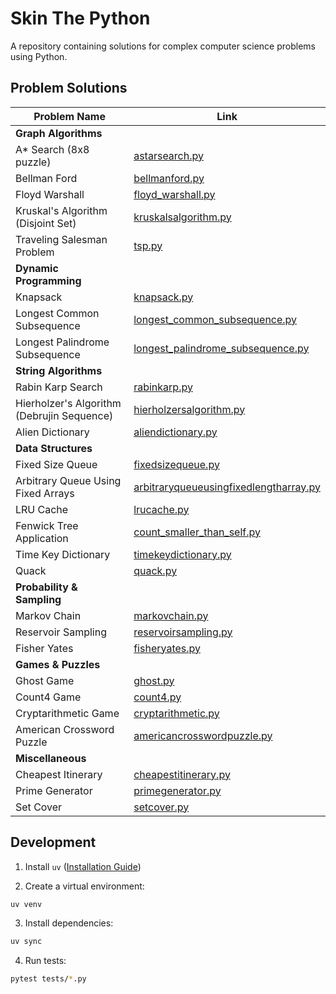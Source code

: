 # Skin The Python

A repository containing solutions for complex computer science problems using Python.

## Problem Solutions

| Problem Name | Link |
|-------------|------|
| **Graph Algorithms** |
| A* Search (8x8 puzzle) | [astarsearch.py](src/astarsearch.py) |
| Bellman Ford | [bellmanford.py](src/bellmanford.py) |
| Floyd Warshall | [floyd_warshall.py](src/floyd_warshall.py) |
| Kruskal's Algorithm (Disjoint Set) | [kruskalsalgorithm.py](src/kruskalsalgorithm.py) |
| Traveling Salesman Problem | [tsp.py](src/tsp.py) |
| **Dynamic Programming** |
| Knapsack | [knapsack.py](src/knapsack.py) |
| Longest Common Subsequence | [longest_common_subsequence.py](src/longest_common_subsequence.py) |
| Longest Palindrome Subsequence | [longest_palindrome_subsequence.py](src/longest_palindrome_subsequence.py) |
| **String Algorithms** |
| Rabin Karp Search | [rabinkarp.py](src/rabinkarp.py) |
| Hierholzer's Algorithm (Debrujin Sequence) | [hierholzersalgorithm.py](src/hierholzersalgorithm.py) |
| Alien Dictionary | [aliendictionary.py](src/aliendictionary.py) |
| **Data Structures** |
| Fixed Size Queue | [fixedsizequeue.py](src/fixedsizequeue.py) |
| Arbitrary Queue Using Fixed Arrays | [arbitraryqueueusingfixedlengtharray.py](src/arbitraryqueueusingfixedlengtharray.py) |
| LRU Cache | [lrucache.py](src/lrucache.py) |
| Fenwick Tree Application | [count_smaller_than_self.py](src/count_smaller_than_self.py) |
| Time Key Dictionary | [timekeydictionary.py](src/timekeydictionary.py) |
| Quack | [quack.py](src/quack.py) |
| **Probability & Sampling** |
| Markov Chain | [markovchain.py](src/markovchain.py) |
| Reservoir Sampling | [reservoirsampling.py](src/reservoirsampling.py) |
| Fisher Yates | [fisheryates.py](src/fisheryates.py) |
| **Games & Puzzles** |
| Ghost Game | [ghost.py](src/ghost.py) |
| Count4 Game | [count4.py](src/count4.py) |
| Cryptarithmetic Game | [cryptarithmetic.py](src/cryptarithmetic.py) |
| American Crossword Puzzle | [americancrosswordpuzzle.py](src/americancrosswordpuzzle.py) |
| **Miscellaneous** |
| Cheapest Itinerary | [cheapestitinerary.py](src/cheapestitinerary.py) |
| Prime Generator | [primegenerator.py](src/primegenerator.py) |
| Set Cover | [setcover.py](src/setcover.py) |

## Development

1. Install `uv` ([Installation Guide](https://docs.astral.sh/uv/getting-started/installation/))

2. Create a virtual environment:
```bash
uv venv
```

3. Install dependencies:
```bash
uv sync
```

4. Run tests:
```bash
pytest tests/*.py
```
